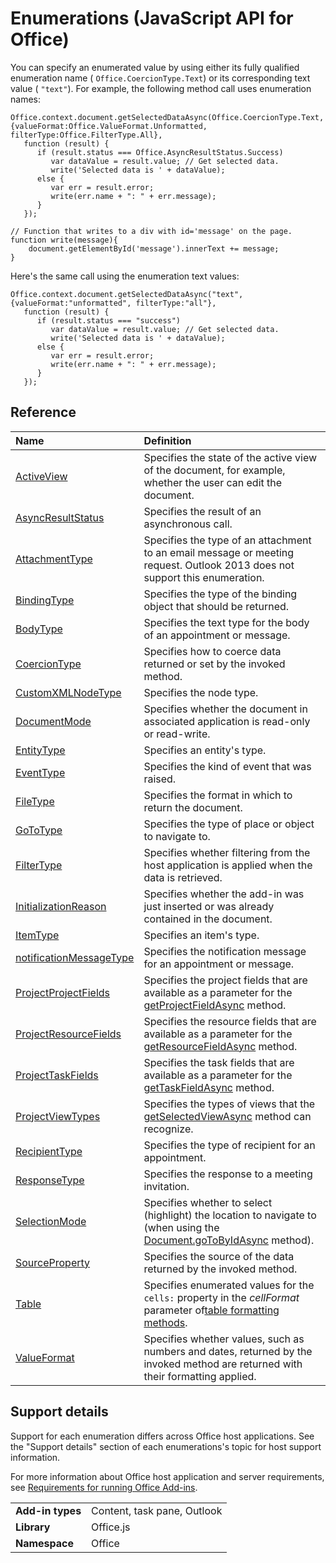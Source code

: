 
# Enumerations (JavaScript API for Office)

You can specify an enumerated value by using either its fully qualified enumeration name ( `Office.CoercionType.Text`) or its corresponding text value ( `"text"`). For example, the following method call uses enumeration names:


```
Office.context.document.getSelectedDataAsync(Office.CoercionType.Text, {valueFormat:Office.ValueFormat.Unformatted, filterType:Office.FilterType.All}, 
   function (result) {
      if (result.status === Office.AsyncResultStatus.Success)      
         var dataValue = result.value; // Get selected data.
         write('Selected data is ' + dataValue);
      else {            
         var err = result.error; 
         write(err.name + ": " + err.message);
      }
   });

// Function that writes to a div with id='message' on the page.
function write(message){
    document.getElementById('message').innerText += message; 
}
```


Here's the same call using the enumeration text values:




```
Office.context.document.getSelectedDataAsync("text", {valueFormat:"unformatted", filterType:"all"}, 
   function (result) {
      if (result.status === "success")      
         var dataValue = result.value; // Get selected data.
         write('Selected data is ' + dataValue);
      else {            
         var err = result.error; 
         write(err.name + ": " + err.message);
      }
   });
```


## Reference



|**Name**|**Definition**|
|:-----|:-----|
|[ActiveView](../reference/enumerations/activeview-enumeration.md)|Specifies the state of the active view of the document, for example, whether the user can edit the document.|
|[AsyncResultStatus](../reference/enumerations/asyncresultstatus-enumeration.md)|Specifies the result of an asynchronous call.|
|[AttachmentType](http://msdn.microsoft.com/library/83883a47-a937-4afb-a55e-e789057335c4%28Office.15%29.aspx)|Specifies the type of an attachment to an email message or meeting request. Outlook 2013 does not support this enumeration.|
|[BindingType](../reference/enumerations/bindingtype-enumeration.md)|Specifies the type of the binding object that should be returned.|
|[BodyType](http://msdn.microsoft.com/library/31350fe6-4c42-4cbb-a5b2-4fb2d360fa11%28Office.15%29.aspx)|Specifies the text type for the body of an appointment or message.|
|[CoercionType](../reference/enumerations/coerciontype-enumeration.md)|Specifies how to coerce data returned or set by the invoked method.|
|[CustomXMLNodeType](../reference/enumerations/customxmlnodetype-enumeration.md)|Specifies the node type.|
|[DocumentMode](../reference/enumerations/documentmode-enumeration.md)|Specifies whether the document in associated application is read-only or read-write. |
|[EntityType](http://msdn.microsoft.com/library/0035be38-8a65-4693-bcc4-0a8dd7b1495b%28Office.15%29.aspx)|Specifies an entity's type.|
|[EventType](../reference/enumerations/eventtype-enumeration.md)|Specifies the kind of event that was raised.|
|[FileType](../reference/enumerations/filetype-enumeration.md)|Specifies the format in which to return the document.|
|[GoToType](../reference/enumerations/gototype-enumeration.md)|Specifies the type of place or object to navigate to.|
|[FilterType](../reference/enumerations/filtertype-enumeration.md)|Specifies whether filtering from the host application is applied when the data is retrieved.|
|[InitializationReason](../reference/enumerations/initializationreason-enumeration.md)|Specifies whether the add-in was just inserted or was already contained in the document.|
|[ItemType](http://msdn.microsoft.com/library/e0bb23fd-f360-4b0f-b72c-1cf08d4cab3f%28Office.15%29.aspx)|Specifies an item's type.|
|[notificationMessageType](http://msdn.microsoft.com/library/ff00c89d-0019-4545-a95b-7ed0db712ce9%28Office.15%29.aspx)|Specifies the notification message for an appointment or message.|
|[ProjectProjectFields](../reference/enumerations/projectprojectfields-enumeration.md)|Specifies the project fields that are available as a parameter for the [getProjectFieldAsync](../reference/shared/projectdocument/getprojectfieldasync-method.md) method.|
|[ProjectResourceFields](../reference/enumerations/projectresourcefields-enumeration.md)|Specifies the resource fields that are available as a parameter for the [getResourceFieldAsync](../reference/shared/projectdocument/gettaskfieldasync-method.md) method.|
|[ProjectTaskFields](../reference/enumerations/projecttaskfields-enumeration.md)|Specifies the task fields that are available as a parameter for the [getTaskFieldAsync](../reference/shared/projectdocument/gettaskfieldasync-method.md) method.|
|[ProjectViewTypes](../reference/enumerations/projectviewtypes-enumeration.md)|Specifies the types of views that the [getSelectedViewAsync](../reference/shared/projectdocument/getselectedviewasync-method.md) method can recognize.|
|[RecipientType](http://msdn.microsoft.com/library/6e7c4029-6e52-47f6-98d2-4cd3ce7bd8b4%28Office.15%29.aspx)|Specifies the type of recipient for an appointment.|
|[ResponseType](http://msdn.microsoft.com/library/b3e723ca-4be0-4846-ad97-0eecab4355eb%28Office.15%29.aspx)|Specifies the response to a meeting invitation.|
|[SelectionMode](../reference/enumerations/selectionmode-enumeration.md)|Specifies whether to select (highlight) the location to navigate to (when using the [Document.goToByIdAsync](../reference/shared/document/gotobyidasync-method.md) method).|
|[SourceProperty](http://msdn.microsoft.com/library/6a209a7f-57cd-4dc3-869e-07b0f5928b28%28Office.15%29.aspx)|Specifies the source of the data returned by the invoked method.|
|[Table](../reference/enumerations/table-enumeration.md)|Specifies enumerated values for the  `cells:` property in the _cellFormat_ parameter of[table formatting methods](http://msdn.microsoft.com/library/46b05707-b350-41be-b6b8-311799c71a33%28Office.15%29.aspx).|
|[ValueFormat](../reference/enumerations/valueformat-enumeration.md)|Specifies whether values, such as numbers and dates, returned by the invoked method are returned with their formatting applied.|

## Support details
<a name="bk_support"> </a>

Support for each enumeration differs across Office host applications. See the "Support details" section of each enumerations's topic for host support information.

For more information about Office host application and server requirements, see [Requirements for running Office Add-ins](http://msdn.microsoft.com/library/67340567-bb9a-498c-96d3-3f52f28c16bc%28Office.15%29.aspx).


|||
|:-----|:-----|
|**Add-in types**|Content, task pane, Outlook|
|**Library**|Office.js|
|**Namespace**|Office|

